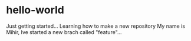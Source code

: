 # hello-world
Just getting started... Learning how to make a new repository
My name is Mihir, Ive started a new brach called "feature"...

